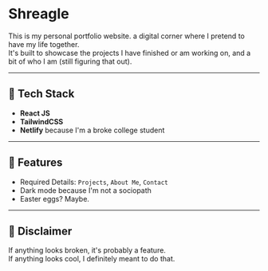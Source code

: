 # Shreagle
This is my personal portfolio website. a digital corner where I pretend to have my life together.  
It's built to showcase the projects I have finished or am working on, and a bit of who I am (still figuring that out).

---

## 🚀 Tech Stack

- **React JS** 
- **TailwindCSS** 
- **Netlify** because I'm a broke college student

---

## 🎯 Features

- Required Details: `Projects`, `About Me`, `Contact`
- Dark mode because I'm not a sociopath
- Easter eggs? Maybe.
  
---

## 🤡 Disclaimer

If anything looks broken, it's probably a feature.  
If anything looks cool, I definitely meant to do that.
